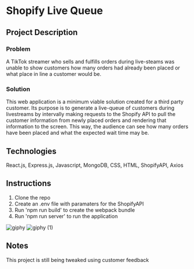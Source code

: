 # Shopify Live Queue

## Project Description

### Problem
A TikTok streamer who sells and fulfills orders during live-steams was unable to show customers how many orders had already been placed or what place in line a customer would be.

### Solution
This web application is a minimum viable solution created for a third party customer. Its purpose is to generate a live-queue of customers during livestreams by intervally making requests to the Shopify API to pull the customer information from newly placed orders and rendering that information to the screen. This way, the audience can see how many orders have been placed and what the expected wait time may be.

## Technologies
React.js, Express.js, Javascript, MongoDB, CSS, HTML, ShopifyAPI, Axios

## Instructions
1. Clone the repo
2. Create an .env file with paramaters for the ShopifyAPI
3. Run 'npm run build' to create the webpack bundle
4. Run 'npm run server' to run the application

![giphy](https://user-images.githubusercontent.com/70343256/219553028-ec21e6d0-2ebc-4565-8e7e-33200fa5bdf1.gif)
![giphy (1)](https://user-images.githubusercontent.com/70343256/219553135-6fa4d28e-d90e-42ed-942a-4b734010df23.gif)

## Notes
This project is still being tweaked using customer feedback

